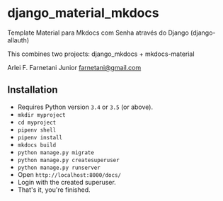 # django_material_mkdocs

Template Material para Mkdocs com Senha através do Django (django-allauth)

This combines two projects: django_mkdocs + mkdocs-material

Arlei F. Farnetani Junior
farnetani@gmail.com

## Installation

- Requires Python version `3.4` or `3.5` (or above).
- `mkdir myproject`
- `cd myproject`
- `pipenv shell`
- `pipenv install`
- `mkdocs build`
- `python manage.py migrate`
- `python manage.py createsuperuser`
- `python manage.py runserver`
- Open `http://localhost:8000/docs/`
- Login with the created superuser.
- That's it, you're finished.
